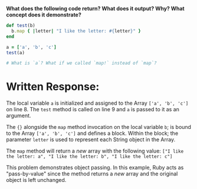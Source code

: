 **What does the following code return? What does it output? Why? What concept does it demonstrate?**

```ruby
def test(b)
  b.map { |letter| "I like the letter: #{letter}" }
end

a = ['a', 'b', 'c']
test(a)

# What is `a`? What if we called `map!` instead of `map`?
```

# Written Response:

The local variable `a` is initialized and assigned to the Array `['a', 'b', 'c']` on line 8. The `test` method is called on line 9 and `a` is passed to it as an argument.

The `{}` alongside the `map` method invocation on the local variable `b`; is bound to the Array `['a', 'b', 'c']` and defines a block. Within the block; the parameter `letter` is used to represent each String object in the Array.

The `map` method will return a *new* array with the following value:
`["I like the letter: a", "I like the letter: b", "I like the letter: c"]`

This problem demonstrates object passing. In this example, Ruby acts as "pass-by-value" since the method returns a *new* array and the original object is left unchanged.
